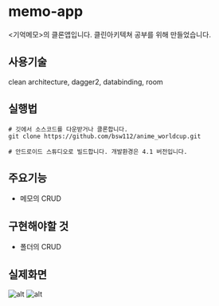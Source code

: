 # memo-app
<기억메모>의 클론앱입니다.
클린아키텍쳐 공부를 위해 만들었습니다.

## 사용기술
clean architecture, dagger2, databinding, room


## 실행법
```
# 깃에서 소스코드를 다운받거나 클론합니다.
git clone https://github.com/bsw112/anime_worldcup.git

# 안드로이드 스튜디오로 빌드합니다. 개발환경은 4.1 버전입니다.
```


## 주요기능
* 메모의 CRUD

## 구현해야할 것
* 폴더의 CRUD

## 실제화면
![alt](readme/1.PNG)
![alt](readme/2.PNG)




